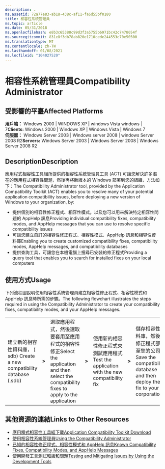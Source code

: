 ```yaml
---
description: .
ms.assetid: 72a77e83-ab18-438c-af11-fa6d55bf0180
title: 相容性系統管理員
ms.topic: article
ms.date: 05/31/2018
ms.openlocfilehash: e8b3c65388c99d3f3a5755b6971bc42c7478054f
ms.sourcegitcommit: 831e8f3db78ab820e1710cede244553c70e50500
ms.translationtype: MT
ms.contentlocale: zh-TW
ms.lasthandoff: 01/08/2021
ms.locfileid: "104027520"
---
```

# <a name="compatibility-administrator"></a><span data-ttu-id="f763e-103">相容性系統管理員</span><span class="sxs-lookup"><span data-stu-id="f763e-103">Compatibility Administrator</span></span>

## <a name="affected-platforms"></a><span data-ttu-id="f763e-104">受影響的平臺</span><span class="sxs-lookup"><span data-stu-id="f763e-104">Affected Platforms</span></span>

 <span data-ttu-id="f763e-105">**用戶端：** Windows 2000 \| WINDOWS XP \| windows Vista windows \| 7</span><span class="sxs-lookup"><span data-stu-id="f763e-105">**Clients:** Windows 2000 \| Windows XP \| Windows Vista \| Windows 7</span></span>  
<span data-ttu-id="f763e-106">**伺服器：** Windows Server 2003 \| Windows server 2008 \| windows Server 2008 R2</span><span class="sxs-lookup"><span data-stu-id="f763e-106">**Servers:** Windows Server 2003 \| Windows Server 2008 \| Windows Server 2008 R2</span></span>  


## <a name="description"></a><span data-ttu-id="f763e-107">Description</span><span class="sxs-lookup"><span data-stu-id="f763e-107">Description</span></span>

<span data-ttu-id="f763e-108">應用程式相容性工具組所提供的相容性系統管理員工具 (ACT) 可讓您解決許多潛在的應用程式相容性問題，然後再將新版本的 Windows 部署到您的組織，方法如下：</span><span class="sxs-lookup"><span data-stu-id="f763e-108">The Compatibility Administrator tool, provided by the Application Compatibility Toolkit (ACT) enables you to resolve many of your potential application compatibility issues, before deploying a new version of Windows to your organization, by:</span></span>

-   <span data-ttu-id="f763e-109">提供個別的相容性修正程式、相容性模式，以及您可以用來解決特定相容性問題的 AppHelp 訊息</span><span class="sxs-lookup"><span data-stu-id="f763e-109">Providing individual compatibility fixes, compatibility modes, and AppHelp messages that you can use to resolve specific compatibility issues</span></span>
-   <span data-ttu-id="f763e-110">可讓您建立自訂的相容性修正程式、相容性模式、AppHelp 訊息和相容性資料庫</span><span class="sxs-lookup"><span data-stu-id="f763e-110">Enabling you to create customized compatibility fixes, compatibility modes, AppHelp messages, and compatibility databases</span></span>
-   <span data-ttu-id="f763e-111">提供查詢工具，可讓您在本機電腦上搜尋已安裝的修正程式</span><span class="sxs-lookup"><span data-stu-id="f763e-111">Providing a query tool that enables you to search for installed fixes on your local computers</span></span>

## <a name="usage"></a><span data-ttu-id="f763e-112">使用方式</span><span class="sxs-lookup"><span data-stu-id="f763e-112">Usage</span></span>

<span data-ttu-id="f763e-113">下列流程圖說明使用相容性系統管理員建立相容性修正程式、相容性模式和 AppHelp 訊息時所需的步驟。</span><span class="sxs-lookup"><span data-stu-id="f763e-113">The following flowchart illustrates the steps required in using the Compatibility Administrator to create your compatibility fixes, compatibility modes, and your AppHelp messages.</span></span>



|                                            |          |                                                                                            |          |                                                     |          |                                                                             |
|--------------------------------------------|----------|--------------------------------------------------------------------------------------------|----------|-----------------------------------------------------|----------|-----------------------------------------------------------------------------|
| <span data-ttu-id="f763e-114">建立新的相容性資料庫， ( sdb) </span><span class="sxs-lookup"><span data-stu-id="f763e-114">Create a new compatibility database (.sdb)</span></span> | **>** | <span data-ttu-id="f763e-115">選取應用程式，然後選取要套用至應用程式的相容性修正</span><span class="sxs-lookup"><span data-stu-id="f763e-115">Select the application and then select the compatibility fixes to apply to the application</span></span> | **>** | <span data-ttu-id="f763e-116">使用新的相容性修正程式來測試應用程式</span><span class="sxs-lookup"><span data-stu-id="f763e-116">Test the application with the new compatibility fix</span></span> | **>** | <span data-ttu-id="f763e-117">儲存相容性資料庫，然後將修正程式部署至您的公司</span><span class="sxs-lookup"><span data-stu-id="f763e-117">Save the compatibility database and then deploy the fix to your corporation</span></span> |



 

## <a name="links-to-other-resources"></a><span data-ttu-id="f763e-118">其他資源的連結</span><span class="sxs-lookup"><span data-stu-id="f763e-118">Links to Other Resources</span></span>

-   [<span data-ttu-id="f763e-119">應用程式相容性工具組下載</span><span class="sxs-lookup"><span data-stu-id="f763e-119">Application Compatibility Toolkit Download</span></span>](/windows-hardware/get-started/adk-install)
-   <span data-ttu-id="f763e-120">[使用相容性系統管理員](/previous-versions/windows/it-pro/windows-7/cc749034(v=ws.10))</span><span class="sxs-lookup"><span data-stu-id="f763e-120">[Using the Compatibility Administrator](/previous-versions/windows/it-pro/windows-7/cc749034(v=ws.10))</span></span>
-   <span data-ttu-id="f763e-121">[已知的相容性修正程式、相容性模式和 AppHelp 訊息](/previous-versions/windows/it-pro/windows-7/cc765984(v=ws.10))</span><span class="sxs-lookup"><span data-stu-id="f763e-121">[Known Compatibility Fixes, Compatibility Modes, and AppHelp Messages](/previous-versions/windows/it-pro/windows-7/cc765984(v=ws.10))</span></span>
-   <span data-ttu-id="f763e-122">[使用開發工具測試和緩和問題](/previous-versions/orphan-topics/ws.10/cc766461(v=ws.10))</span><span class="sxs-lookup"><span data-stu-id="f763e-122">[Testing and Mitigating Issues by Using the Development Tools](/previous-versions/orphan-topics/ws.10/cc766461(v=ws.10))</span></span>

 

 
